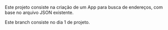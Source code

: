 Este projeto consiste na criação de um App para busca de endereços, com base no arquivo JSON existente. 

Este branch consiste no dia 1 de projeto.